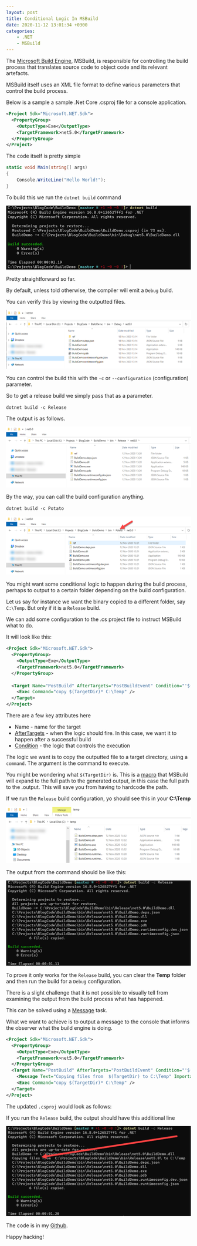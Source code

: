 ```yaml
---
layout: post
title: Conditional Logic In MSBuild
date: 2020-11-12 13:01:34 +0300
categories:
    - .NET
    - MSBuild
---
```

The [Microsoft Build Engine](https://docs.microsoft.com/en-us/visualstudio/msbuild/msbuild?view=vs-2019), MSBuild, is responsible for controlling the build process that translates source code to object code and its relevant artefacts.

MSBuild itself uses an XML file format to define various parameters that control the build process.

Below is a sample a sample .Net Core .csproj file for a console application.

```xml
<Project Sdk="Microsoft.NET.Sdk">
  <PropertyGroup>
    <OutputType>Exe</OutputType>
    <TargetFramework>net5.0</TargetFramework>
  </PropertyGroup>
</Project>
```

The code itself is pretty simple

```csharp
static void Main(string[] args)
{
    Console.WriteLine("Hello World!");
}
```

To build this we run the `dotnet build` command

![](../images/2020/11/Build.png)

Pretty straightforward so far.

By default, unless told otherwise, the compiler will emit a `Debug` build.

You can verify this by viewing the outputted files.

![](../images/2020/11/DebugOutput.png)

You can control the build this with the `-c` or `--configuration` (configuration) parameter.

So to get a release build we simply pass that as a parameter.

`dotnet build -c Release`

The output is as follows.

![](../images/2020/11/ReleaseOutput.png)

By the way, you can call the build configuration anything.

`dotnet build -c Potato`

![](../images/2020/11/PotatoOutput.png)

You might want some conditional logic to happen during the build process, perhaps to output to a certain folder depending on the build configuration.

Let us say for instance we want the binary copied to a different folder, say `C:\Temp`. But only if it is a `Release` build.

We can add some configuration to the .cs project file to instruct MSBuild what to do.

It will look like this:

```xml
<Project Sdk="Microsoft.NET.Sdk">
  <PropertyGroup>
    <OutputType>Exe</OutputType>
    <TargetFramework>net5.0</TargetFramework>
  </PropertyGroup>

  <Target Name="PostBuild" AfterTargets="PostBuildEvent" Condition="'$(Configuration)'=='Release'">
    <Exec Command="copy $(TargetDir)* C:\Temp" />
  </Target>
</Project>
```

There are a few key attributes here
* Name -  name for the target
* [AfterTargets](https://docs.microsoft.com/en-us/visualstudio/msbuild/target-element-msbuild?view=vs-2019) - when the logic should fire. In this case, we want it to happen after a successful build
* [Condition](https://docs.microsoft.com/en-us/visualstudio/msbuild/msbuild-conditions?view=vs-2019) - the logic that controls the execution

The logic we want is to copy the outputted file to a target directory, using a `command`. The argument is the command to execute.

You might be wondering what `$(TargetDir)` is. This is a [macro](https://docs.microsoft.com/en-us/cpp/build/reference/common-macros-for-build-commands-and-properties?view=msvc-160) that MSBuild will expand to the full path to the generated output, in this case the full path to the .output. This will save you from having to hardcode the path.

If we run the `Release` build configuration, yo should see this in your **C:\Temp**

![](../images/2020/11/ReleaseBuild.png)

The output from the command should be like this:

![](../images/2020/11/ReleaseTargetOutput.png)

To prove it only works for the `Release` build, you can clear the **Temp** folder and then run the build for a  `Debug` configuration.

There is a slight challenge that it is not possible to visually tell from examining the output from the build process what has happened.

This can be solved using a [Message](https://docs.microsoft.com/en-us/visualstudio/msbuild/message-task?view=vs-2019) task.

What we want to achieve is to output a message to the console that informs the observer what the build engine is doing.

```xml
<Project Sdk="Microsoft.NET.Sdk">
  <PropertyGroup>
    <OutputType>Exe</OutputType>
    <TargetFramework>net5.0</TargetFramework>
  </PropertyGroup>
  <Target Name="PostBuild" AfterTargets="PostBuildEvent" Condition="'$(Configuration)'=='Release'">
    <Message Text="Copying files from  $(TargetDir) to C:\Temp" Importance="High" />
    <Exec Command="copy $(TargetDir)* C:\Temp" />
  </Target>
</Project>
```

The updated `.csproj` would look as follows:

If you run the `Release` build, the output should have this additional line

![](../images/2020/11/LoggedReleasae.png)

The code is in my [Github](https://github.com/conradakunga/BlogCode/tree/master/12%20Nov%202020%20-%20Conditional%20Logic%20In%20MSBuild).

Happy hacking!